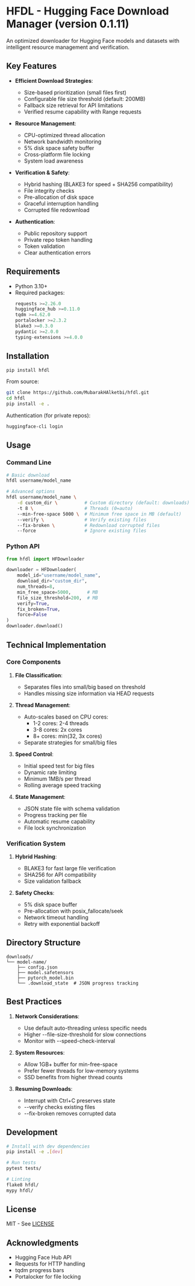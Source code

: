 # HFDL - Hugging Face Download Manager (version 0.1.11)

An optimized downloader for Hugging Face models and datasets with intelligent resource management and verification.

## Key Features

- **Efficient Download Strategies**:
  - Size-based prioritization (small files first)
  - Configurable file size threshold (default: 200MB)
  - Fallback size retrieval for API limitations
  - Verified resume capability with Range requests

- **Resource Management**:
  - CPU-optimized thread allocation
  - Network bandwidth monitoring
  - 5% disk space safety buffer
  - Cross-platform file locking
  - System load awareness

- **Verification & Safety**:
  - Hybrid hashing (BLAKE3 for speed + SHA256 compatibility)
  - File integrity checks
  - Pre-allocation of disk space
  - Graceful interruption handling
  - Corrupted file redownload

- **Authentication**:
  - Public repository support
  - Private repo token handling
  - Token validation
  - Clear authentication errors

## Requirements

- Python 3.10+
- Required packages:
  ```python
  requests >=2.26.0
  huggingface_hub >=0.11.0
  tqdm >=4.62.0
  portalocker >=2.3.2
  blake3 >=0.3.0
  pydantic >=2.0.0
  typing-extensions >=4.0.0
  ```

## Installation

```bash
pip install hfdl
```

From source:
```bash
git clone https://github.com/MubarakHAlketbi/hfdl.git
cd hfdl
pip install -e .
```

Authentication (for private repos):
```bash
huggingface-cli login
```

## Usage

### Command Line

```bash
# Basic download
hfdl username/model_name

# Advanced options
hfdl username/model_name \
    -d custom_dir \          # Custom directory (default: downloads)
    -t 8 \                   # Threads (0=auto)
    --min-free-space 5000 \  # Minimum free space in MB (default)
    --verify \               # Verify existing files
    --fix-broken \           # Redownload corrupted files
    --force                  # Ignore existing files
```

### Python API

```python
from hfdl import HFDownloader

downloader = HFDownloader(
    model_id="username/model_name",
    download_dir="custom_dir",
    num_threads=8,
    min_free_space=5000,      # MB
    file_size_threshold=200,  # MB
    verify=True,
    fix_broken=True,
    force=False
)
downloader.download()
```

## Technical Implementation

### Core Components

1. **File Classification**:
   - Separates files into small/big based on threshold
   - Handles missing size information via HEAD requests

2. **Thread Management**:
   - Auto-scales based on CPU cores:
     - 1-2 cores: 2-4 threads
     - 3-8 cores: 2x cores
     - 8+ cores: min(32, 3x cores)
   - Separate strategies for small/big files

3. **Speed Control**:
   - Initial speed test for big files
   - Dynamic rate limiting
   - Minimum 1MB/s per thread
   - Rolling average speed tracking

4. **State Management**:
   - JSON state file with schema validation
   - Progress tracking per file
   - Automatic resume capability
   - File lock synchronization

### Verification System

1. **Hybrid Hashing**:
   - BLAKE3 for fast large file verification
   - SHA256 for API compatibility
   - Size validation fallback

2. **Safety Checks**:
   - 5% disk space buffer
   - Pre-allocation with posix_fallocate/seek
   - Network timeout handling
   - Retry with exponential backoff

## Directory Structure

```
downloads/
└── model-name/
    ├── config.json
    ├── model.safetensors
    ├── pytorch_model.bin
    └── .download_state  # JSON progress tracking
```

## Best Practices

1. **Network Considerations**:
   - Use default auto-threading unless specific needs
   - Higher --file-size-threshold for slow connections
   - Monitor with --speed-check-interval

2. **System Resources**:
   - Allow 1GB+ buffer for min-free-space
   - Prefer fewer threads for low-memory systems
   - SSD benefits from higher thread counts

3. **Resuming Downloads**:
   - Interrupt with Ctrl+C preserves state
   - --verify checks existing files
   - --fix-broken removes corrupted data

## Development

```bash
# Install with dev dependencies
pip install -e .[dev]

# Run tests
pytest tests/

# Linting
flake8 hfdl/
mypy hfdl/
```

## License

MIT - See [LICENSE](LICENSE)

## Acknowledgments

- Hugging Face Hub API
- Requests for HTTP handling
- tqdm progress bars
- Portalocker for file locking